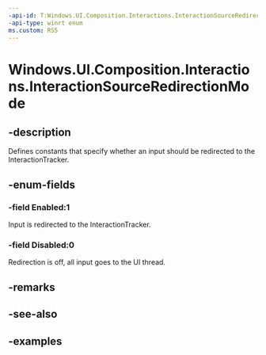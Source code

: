 ```yaml
---
-api-id: T:Windows.UI.Composition.Interactions.InteractionSourceRedirectionMode
-api-type: winrt enum
ms.custom: RS5
---
```


<!-- Enumeration syntax.
public enum InteractionSourceRedirectionMode : int 
-->

# Windows.UI.Composition.Interactions.InteractionSourceRedirectionMode

## -description

Defines constants that specify whether an input should be redirected to the InteractionTracker.

## -enum-fields
### -field Enabled:1

Input is redirected to the InteractionTracker.

### -field Disabled:0

Redirection is off, all input goes to the UI thread.

## -remarks

## -see-also

## -examples


